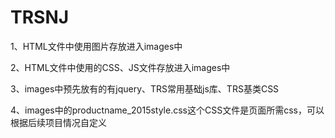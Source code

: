 ﻿# TRSNJ
1、HTML文件中使用图片存放进入images中

2、HTML文件中使用的CSS、JS文件存放进入images中

3、images中预先放有的有jquery、TRS常用基础js库、TRS基类CSS

4、images中的productname_2015style.css这个CSS文件是页面所需css，可以根据后续项目情况自定义
